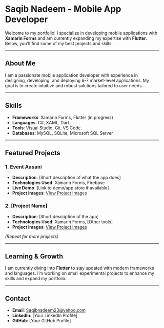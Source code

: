 # **Saqib Nadeem - Mobile App Developer**

Welcome to my portfolio! I specialize in developing mobile applications with **Xamarin Forms** and am currently expanding my expertise with **Flutter**. 
Below, you'll find some of my best projects and skills.

---

## **About Me**
I am a passionate mobile application developer with experience in designing, developing, and deploying 6-7 market-level applications. My goal is to create intuitive and robust solutions tailored to user needs.

---

## **Skills**
- **Frameworks**: Xamarin Forms, Flutter (in progress)
- **Languages**: C#, XAML, Dart
- **Tools**: Visual Studio, Git, VS Code.
- **Databases**: MySQL, SQLite, Microsoft SQL Server

---

## **Featured Projects**
### 1. **Event Aasani**
   - **Description**: [Short description of what the app does]
   - **Technologies Used**: Xamarin Forms, Firebase
   - **Live Demo**: [Link to demo/app store if available]
   - **Project Images**: [View Project Images](https://github.com/SaqibNadeem23/Event-Aasani/tree/master/Event%20Aasani%20Images)


### 2. **[Project Name]**
   - **Description**: [Short description of the app]
   - **Technologies Used**: Xamarin Forms, [Other tools]
   - **Project Images**: [View Project Images](https://github.com/SaqibNadeem23/Event-Aasani/tree/master/Event%20Aasani%20Images)


_(Repeat for more projects)_

---

## **Learning & Growth**
I am currently diving into **Flutter** to stay updated with modern frameworks and languages. I’m working on small experimental projects to enhance my skills and expand my portfolio.

---

## **Contact**
- **Email**: Saqibnadeem23@yahoo.com
- **LinkedIn**: [Your LinkedIn Profile]
- **GitHub**: [Your GitHub Profile]
